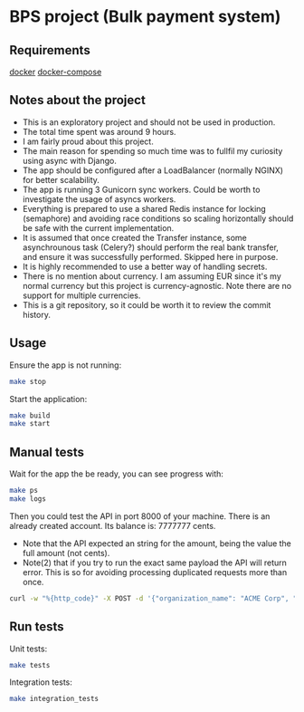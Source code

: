 # BPS project (Bulk payment system)


## Requirements

[docker](https://www.docker.com/)
[docker-compose](https://docs.docker.com/compose/)

## Notes about the project

- This is an exploratory project and should not be used in production.
- The total time spent was around 9 hours.
- I am fairly proud about this project.
- The main reason for spending so much time was to fullfil my curiosity using async with Django.
- The app should be configured after a LoadBalancer (normally NGINX) for better scalability.
- The app is running 3 Gunicorn sync workers. Could be worth to investigate the usage of asyncs workers.
- Everything is prepared to use a shared Redis instance for locking (semaphore) and avoiding race conditions so scaling
  horizontally should be safe with the current implementation.
- It is assumed that once created the Transfer instance, some asynchrounous task (Celery?) should perform the real
  bank transfer, and ensure it was successfully performed. Skipped here in purpose.
- It is highly recommended to use a better way of handling secrets.
- There is no mention about currency. I am assuming EUR since it's my normal currency but this project is
  currency-agnostic. Note there are no support for multiple currencies.
- This is a git repository, so it could be worth it to review the commit history.

## Usage

Ensure the app is not running:

```sh
make stop
```

Start the application:

```sh
make build
make start
```

## Manual tests

Wait for the app the be ready, you can see progress with:

```sh
make ps
make logs
```

Then you could test the API in port 8000 of your machine.
There is an already created account. Its balance is: 7777777 cents.

* Note that the API expected an string for the amount, being the value the full amount (not cents).
* Note(2) that if you try to run the exact same payload the API will return error. This is so for avoiding processing
  duplicated requests more than once.

```sh
curl -w "%{http_code}" -X POST -d '{"organization_name": "ACME Corp", "organization_iban": "FR10474608000002006107XXXXX", "organization_bic": "OIVUSCLQXXX", "credit_transfers": [{"amount": "700", "counterparty_name": "d", "counterparty_bic": "e", "counterparty_iban": "f", "description": "g"}]}' -H "Content-Type: application/json" http://localhost:8000/bulk_transfer
```

## Run tests

Unit tests:

```sh
make tests
```

Integration tests:

```sh
make integration_tests
```
